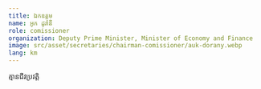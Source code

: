 ```yaml
---
title: ឯកឧត្តម
name: អូក ដូរ៉ានី
role: comissioner
organization: Deputy Prime Minister, Minister of Economy and Finance
image: src/asset/secretaries/chairman-comissioner/auk-dorany.webp
lang: km
---
```


គ្មានជីវប្រវត្តិ
